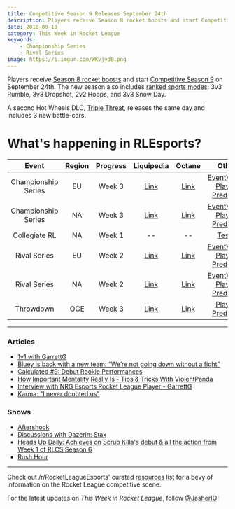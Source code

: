 ```yaml
---
title: Competitive Season 9 Releases September 24th
description: Players receive Season 8 rocket boosts and start Competitive Season 9 on September 24th.
date: 2018-09-19
category: This Week in Rocket League
keywords:
    - Championship Series
    - Rival Series
image: https://i.imgur.com/WKvjydB.png
---
```


Players receive [Season 8 rocket boosts](https://www.rocketleague.com/news/season-8-rewards-season-9-details/) and start [Competitive Season 9](https://www.rocketleague.com/news/season-9-update-september-24/) on September 24th. The new season also includes [ranked sports modes](https://www.rocketleague.com/news/season-8-rewards-season-9-details/): 3v3 Rumble, 3v3 Dropshot, 2v2 Hoops, and 3v3 Snow Day.

A second Hot Wheels DLC, [Triple Threat](https://www.rocketleague.com/news/new-hot-wheels-triple-threat-dlc-pack-september-24/), releases the same day and includes 3 new battle-cars.

# What's happening in RLEsports?

|        Event        | Region | Progress |                                                           Liquipedia                                                            |                            Octane                             |                                                                  Other                                                                   |
| :-----------------: | :----: | :------: | :-----------------------------------------------------------------------------------------------------------------------------: | :-----------------------------------------------------------: | :--------------------------------------------------------------------------------------------------------------------------------------: |
| Championship Series |   EU   |  Week 3  |                  [Link](https://liquipedia.net/rocketleague/Rocket_League_Championship_Series/Season_6/Europe)                  |    [Link](https://octane.gg/event/rlcs-season-six-europe)     |       [EventVODs](https://eventvods.com/rocket-league/rlcs-europe-season-6?s=0), [Playoff Predictor](https://us.nallen.me/rlcs/eu)       |
| Championship Series |   NA   |  Week 3  |              [Link](https://liquipedia.net/rocketleague/Rocket_League_Championship_Series/Season_6/North_America)               | [Link](https://octane.gg/event/rlcs-season-six-north-america) |   [EventVODs](https://eventvods.com/rocket-league/rlcs-north-america-season-6?s=0), [Playoff Predictor](https://us.nallen.me/rlcs/na)    |
|    Collegiate RL    |   NA   |  Week 1  |                                                               --                                                                |                              --                               |                                            [Tespa](https://compete.tespa.org/tournament/117)                                             |
|    Rival Series     |   EU   |  Week 2  |    [Link](https://liquipedia.net/rocketleague/Rocket_League_Championship_Series/Season_6/Europe/Rocket_League_Rival_Series)     |    [Link](https://octane.gg/event/rlrs-season-six-europe)     |    [EventVODs](https://eventvods.com/rocket-league/rlrs-europe-season-6?s=0), [Playoff Predictor](https://us.nallen.me/rlcs/eu/rlrs)     |
|    Rival Series     |   NA   |  Week 2  | [Link](https://liquipedia.net/rocketleague/Rocket_League_Championship_Series/Season_6/North_America/Rocket_League_Rival_Series) | [Link](https://octane.gg/event/rlrs-season-six-north-america) | [EventVODs](https://eventvods.com/rocket-league/rlrs-north-america-season-6?s=0), [Playoff Predictor](https://us.nallen.me/rlcs/na/rlrs) |
|      Throwdown      |  OCE   |  Week 3  |           [Link](https://liquipedia.net/rocketleague/Rocket_League_Championship_Series/Season_6/Oceania/League_Play)            |     [Link](https://octane.gg/event/throwdown-season-six)      |                                            [Playoff Predictor](https://us.nallen.me/rlcs/oce)                                            |

---

### Articles

-   [1v1 with GarrettG](https://www.rocketleagueesports.com/news/1v1-with-garrettg/)
-   [Bluey is back with a new team: “We’re not going down without a fight”](https://rocketeers.gg/interview-bluey-savage-psg-deevo-alpha-rlrs/)
-   [Calculated #9: Debut Rookie Performances](https://www.rocketleagueesports.com/news/calculated--9--debut-rookie-performances/)
-   [How Important Mentality Really Is - Tips & Tricks With ViolentPanda](http://team-dignitas.net/articles/news/rocket-league/12953/how-important-mentality-really-is-tips-tricks-with-violentpanda)
-   [Interview with NRG Esports Rocket League Player - GarrettG](http://team-dignitas.net/articles/blogs/rocket-league/12947/interview-with-nrg-esports-rocket-league-player-garrettg)
-   [Karma: "I never doubted us"](https://rocketeers.gg/interview-karma-splyce-rocket-league/)

### Shows

-   [Aftershock](https://www.youtube.com/watch?v=3S9zYlaMsQU)
-   [Discussions with Dazerin: Stax](https://www.youtube.com/watch?v=vTS_yjDTef0)
-   [Heads Up Daily: Achieves on Scrub Killa's debut & all the action from Week 1 of RLCS Season 6](https://www.youtube.com/watch?v=aI31sewfL2g)
-   [Rush Hour](https://www.twitch.tv/videos/311967417)

---

Check out /r/RocketLeagueEsports' curated [resources list](https://www.reddit.com/r/RocketLeagueEsports/wiki/links) for a bevy of information on the Rocket League competitive scene.

For the latest updates on _This Week in Rocket League_, follow [@JasherIO](https://twitter.com/JasherIO)!
